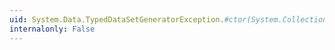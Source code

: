 ```yaml
---
uid: System.Data.TypedDataSetGeneratorException.#ctor(System.Collections.ArrayList)
internalonly: False
---
```


